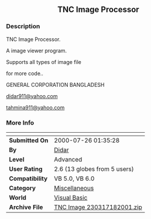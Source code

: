 ﻿<div align="center">

## TNC Image Processor


</div>

### Description

TNC Image Processor.

A image viewer program.

Supports all types of image file

for more code..

GENERAL CORPORATION BANGLADESH

didar911@yahoo.com

tahmina911@yahoo.com
 
### More Info
 


<span>             |<span>
---                |---
**Submitted On**   |2000-07-26 01:35:28
**By**             |[Didar](https://github.com/Planet-Source-Code/PSCIndex/blob/master/ByAuthor/didar.md)
**Level**          |Advanced
**User Rating**    |2.6 (13 globes from 5 users)
**Compatibility**  |VB 5\.0, VB 6\.0
**Category**       |[Miscellaneous](https://github.com/Planet-Source-Code/PSCIndex/blob/master/ByCategory/miscellaneous__1-1.md)
**World**          |[Visual Basic](https://github.com/Planet-Source-Code/PSCIndex/blob/master/ByWorld/visual-basic.md)
**Archive File**   |[TNC Image 230317182001\.zip](https://github.com/Planet-Source-Code/didar-tnc-image-processor__1-25173/archive/master.zip)








